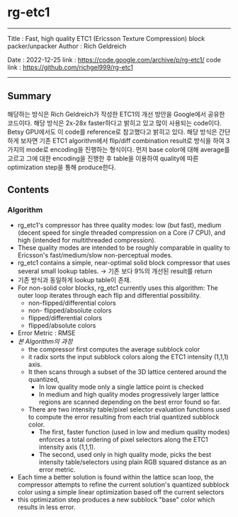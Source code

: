 # rg-etc1
---
Title : Fast, high quality ETC1 (Ericsson Texture Compression) block packer/unpacker
Author : Rich Geldreich

Date : 2022-12-25
link : https://code.google.com/archive/p/rg-etc1/
code link : https://github.com/richgel999/rg-etc1

---

## Summary 
해당하는 방식은 Rich Geldreich가 작성한 ETC1의 개선 방안을 Google에서 공유한 코드이다. 해당 방식은 2x-28x faster하다고 밝히고 있고 많이 사용되는 code이다. Betsy GPU에서도 이 code를 reference로 참고했다고 밝히고 있다. 해당 방식은 간단하게 보자면 기존 ETC1 algorithm에서 flip/diff combination result로 방식을 하여 3가지의 mode로 encoding을 진행하는 형식이다. 먼저 base color에 대해 average를 고르고 그에 대한 encoding을 진행한 후 table을 이용하여 quality에 따른 optimization step을 통해 produce한다. 

## Contents

### Algorithm
- rg_etc1's compressor has three quality modes: low (but fast), medium (decent speed for single threaded compression on a Core i7 CPU), and high (intended for multithreaded compression).
- These quality modes are intended to be roughly comparable in quality to Ericsson's fast/medium/slow non-perceptual modes.
- rg_etc1 contains a simple, near-optimal solid block compressor that uses several small lookup tables. $\to$ 기존 보다 9%의 개선된 result를 return
- 기존 방식과 동일하게 lookup table이 존재. 
- For non-solid color blocks, rg_etc1 currently uses this algorithm: The outer loop iterates through each flip and differential possibility.
	- non-flipped/differential colors
	- non- flipped/absolute colors
	- flipped/differential colors
	- flipped/absolute colors
- Error Metric : RMSE 
- _본 Algorithm의 과정_
	- the compressor first computes the average subblock color
	- it radix sorts the input subblock colors along the ETC1 intensity (1,1,1) axis.
	- It then scans through a subset of the 3D lattice centered around the quantized,
		- In low quality mode only a single lattice point is checked
		- In medium and high quality modes progressively larger lattice regions are scanned depending on the best error found so far.
	- There are two intensity table/pixel selector evaluation functions used to compute the error resulting from each trial quantized subblock color.
		- The first, faster function (used in low and medium quality modes) enforces a total ordering of pixel selectors along the ETC1 intensity axis (1,1,1).
		- The second, used only in high quality mode, picks the best intensity table/selectors using plain RGB squared distance as an error metric.
- Each time a better solution is found within the lattice scan loop, the compressor attempts to refine the current solution's quantized subblock color using a simple linear optimization based off the current selectors
- this optimization step produces a new subblock "base" color which results in less error.
